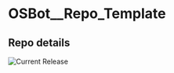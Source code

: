 # OSBot__Repo_Template

## Repo details

![Current Release](https://img.shields.io/badge/release-v0.1.11-blue)
